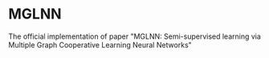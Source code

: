 # MGLNN
The official implementation of paper "MGLNN: Semi-supervised learning via Multiple Graph Cooperative Learning Neural Networks"
